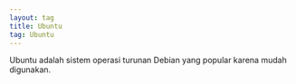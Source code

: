 ```yaml
---
layout: tag
title: Ubuntu
tag: Ubuntu
---
```


Ubuntu adalah sistem operasi turunan Debian yang popular karena mudah digunakan.